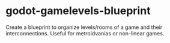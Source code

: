 # godot-gamelevels-blueprint
Create a blueprint to organize levels/rooms of a game and their interconnections. Useful for metroidvanias or non-linear games.
